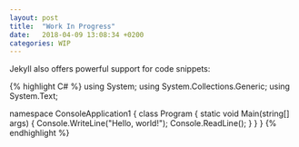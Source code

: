 ```yaml
---
layout: post
title:  "Work In Progress"
date:   2018-04-09 13:08:34 +0200
categories: WIP
---
```

Jekyll also offers powerful support for code snippets:

{% highlight C# %}
using System;
using System.Collections.Generic;
using System.Text;

namespace ConsoleApplication1
{
    class Program
    {
        static void Main(string[] args)
        {
            Console.WriteLine("Hello, world!");
            Console.ReadLine();
        }
    }
}
{% endhighlight %}
